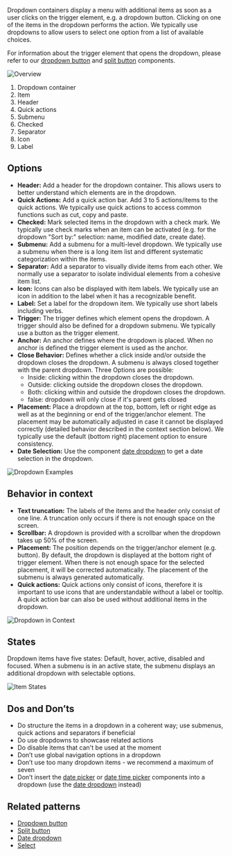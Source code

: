 Dropdown containers display a menu with additional items as soon as a user clicks on the trigger element, e.g. a dropdown button. Clicking on one of the items in the dropdown performs the action. We typically use dropdowns to allow users to select one option from a list of available choices.

For information about the trigger element that opens the dropdown, please refer to our [dropdown button](buttons/dropdown-button.md) and [split button](buttons/split-button.md) components.

![Overview](https://www.figma.com/file/wEptRgAezDU1z80Cn3eZ0o/iX-Pattern-Illustrations?type=design&node-id=2353-2278&mode=design&t=OVHeXvLZYLkP2CzN-4)

1. Dropdown container
2. Item
3. Header
4. Quick actions
5. Submenu
6. Checked
7. Separator
8. Icon
9. Label

## Options

- **Header:** Add a header for the dropdown container. This allows users to better understand which elements are in the dropdown.
- **Quick Actions:** Add a quick action bar. Add 3 to 5 actions/items to the quick actions. We typically use quick actions to access common functions such as cut, copy and paste.
- **Checked:** Mark selected items in the dropdown with a check mark. We typically use check marks when an item can be activated (e.g. for the dropdown "Sort by:" selection: name, modified date, create date).
- **Submenu:** Add a submenu for a multi-level dropdown. We typically use a submenu when there is a long item list and different systematic categorization within the items.
- **Separator:** Add a separator to visually divide items from each other. We normally use a separator to isolate individual elements from a cohesive item list.
- **Icon:** Icons can also be displayed with item labels. We typically use an icon in addition to the label when it has a recognizable benefit.
- **Label:** Set a label for the dropdown item. We typically use short labels including verbs.
- **Trigger:** The trigger defines which element opens the dropdown. A trigger should also be defined for a dropdown submenu. We typically use a button as the trigger element.
- **Anchor:** An anchor defines where the dropdown is placed. When no anchor is defined the trigger element is used as the anchor.
- **Close Behavior:** Defines whether a click inside and/or outside the dropdown closes the dropdown. A submenu is always closed together with the parent dropdown. Three Options are possible: 
    - Inside: clicking within the dropdown closes the dropdown.
    - Outside: clicking outside the dropdown closes the dropdown.
    - Both: clicking within and outside the dropdown closes the dropdown.
    - false: dropdown will only close if it's parent gets closed
- **Placement:** Place a dropdown at the top, bottom, left or right edge as well as at the beginning or end of the trigger/anchor element. The placement may be automatically adjusted in case it cannot be displayed correctly (detailed behavior described in the context section below). We typically use the default (bottom right) placement option to ensure consistency.
- **Date Selection:** Use the component [date dropdown](date-dropdown.md) to get a date selection in the dropdown.

![Dropdown Examples](https://www.figma.com/file/wEptRgAezDU1z80Cn3eZ0o/iX-Pattern-Illustrations?type=design&node-id=2372-2696&mode=design&t=OVHeXvLZYLkP2CzN-4)

## Behavior in context
- **Text truncation:** The labels of the items and the header only consist of one line. A truncation only occurs if there is not enough space on the screen.
- **Scrollbar:** A dropdown is provided with a scrollbar when the dropdown takes up 50% of the screen.
- **Placement:** The position depends on the trigger/anchor element (e.g. button). By default, the dropdown is displayed at the bottom right of trigger element. When there is not enough space for the selected placement, it will be corrected automatically. The placement of the submenu is always generated automatically. 
- **Quick actions:** Quick actions only consist of icons, therefore it is important to use icons that are understandable without a label or tooltip. A quick action bar can also be used without additional items in the dropdown. 

![Dropdown in Context](https://www.figma.com/design/wEptRgAezDU1z80Cn3eZ0o/iX-Pattern-Illustrations?node-id=2463-3302&t=QaiBJKNOwHMdBuk2-4)

## States
Dropdown items have five states: Default, hover, active, disabled and focused. When a submenu is in an active state, the submenu displays an additional dropdown with selectable options.

![Item States](https://www.figma.com/file/wEptRgAezDU1z80Cn3eZ0o/iX-Pattern-Illustrations?type=design&node-id=2343-42235&mode=design&t=OVHeXvLZYLkP2CzN-4)

## Dos and Don’ts
- Do structure the items in a dropdown in a coherent way; use submenus, quick actions and separators if beneficial
- Do use dropdowns to showcase related actions
- Do disable items that can't be used at the moment
- Don’t use global navigation options in a dropdown
- Don’t use too many dropdown items - we recommend a maximum of seven
- Don’t insert the [date picker](date-picker.md) or [date time picker](date-time-picker.md) components into a dropdown (use the [date dropdown](date-dropdown.md) instead)

## Related patterns
- [Dropdown button](buttons/dropdown-button.md)
- [Split button](buttons/split-button.md) 
- [Date dropdown](date-dropdown.md) 
- [Select](select.md)